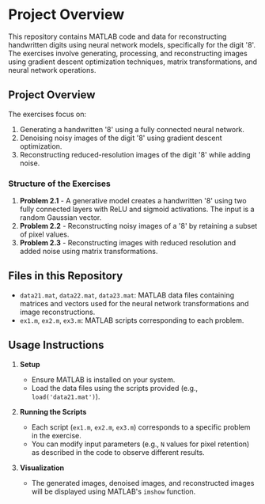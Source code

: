 # Project Overview

This repository contains MATLAB code and data for reconstructing handwritten digits using neural network models, specifically for the digit '8'. The exercises involve generating, processing, and reconstructing images using gradient descent optimization techniques, matrix transformations, and neural network operations.

## Project Overview

The exercises focus on:
1. Generating a handwritten '8' using a fully connected neural network.
2. Denoising noisy images of the digit '8' using gradient descent optimization.
3. Reconstructing reduced-resolution images of the digit '8' while adding noise.

### Structure of the Exercises

1. **Problem 2.1** - A generative model creates a handwritten '8' using two fully connected layers with ReLU and sigmoid activations. The input is a random Gaussian vector.
2. **Problem 2.2** - Reconstructing noisy images of a '8' by retaining a subset of pixel values.
3. **Problem 2.3** - Reconstructing images with reduced resolution and added noise using matrix transformations.

## Files in this Repository

- `data21.mat`, `data22.mat`, `data23.mat`: MATLAB data files containing matrices and vectors used for the neural network transformations and image reconstructions.
- `ex1.m`, `ex2.m`, `ex3.m`: MATLAB scripts corresponding to each problem.

## Usage Instructions

1. **Setup**
   - Ensure MATLAB is installed on your system.
   - Load the data files using the scripts provided (e.g., `load('data21.mat')`).

2. **Running the Scripts**
   - Each script (`ex1.m`, `ex2.m`, `ex3.m`) corresponds to a specific problem in the exercise.
   - You can modify input parameters (e.g., `N` values for pixel retention) as described in the code to observe different results.

3. **Visualization**
   - The generated images, denoised images, and reconstructed images will be displayed using MATLAB's `imshow` function.
